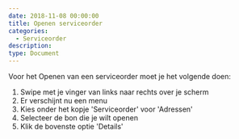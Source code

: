 ```yaml
---
date: 2018-11-08 00:00:00
title: Openen serviceorder
categories:
  - Serviceorder
description:
type: Document
---
```


Voor het Openen van een serviceorder moet je het volgende doen:

1. Swipe met je vinger van links naar rechts over je scherm
2. Er verschijnt nu een menu
3. Kies onder het kopje 'Serviceorder' voor 'Adressen'
4. Selecteer de bon die je wilt openen
5. Klik de bovenste optie 'Details'
